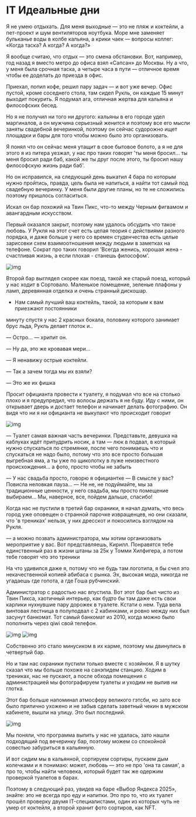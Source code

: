 # IT Идеальные дни

Я не умею отдыхать. Для меня выходные — это не пляж и коктейли, а пет-проект и шум вентиляторов ноутбука. Море мне заменяет бульканье воды в колбе кальяна, а крики чаек — вопросы коллег: «Когда таска? А когда? А когда?»

Я вообще считаю, что отдых — это смена обстановки. Вот, например, год назад я вместо метро до офиса взял «Сапсан» до Москвы. Ну а что, у меня была срочная таска, а четыре часа в пути — отличное время чтобы ее доделать до приезда в офис.

Приехал, попил кофе, решил пару задач — и вот уже вечер. Офис пустой, кроме соседнего стола, там сидел Рукль, он каждые 15 минут выходит покурить. Я подумал ага, отличная жертва для кальяна и философских бесед.

Но я не получил ни того ни другого: кальяны в его городе удел маргиналов, а он мужчина серьезный женится и поэтому все его мысли заняты свадебной вечеринкой, поэтому он сейчас судорожно ищет площадки и бары для того чтобы можно было это организовать.

Я понял что он сейчас меня утащит в свое бытовое болото, а я не для этого я из питера уезжал, у нас про таких говорят 'ты меня бросил... ты меня бросил ради баб, какой же ты друг после этого, ты бросил нашу философскую жизнь ради баб'.

Но он исправился, на следующий день выкатил 4 бара по которым нужно пройтись, правда, цель была не напиться, а найти тот самый под свадебную вечеринку. У меня были другие планы, но те не сложились поэтому пришлось согласиться.

Искал он бар похожий на Твин Пикс, что-то между Черным фигвамом и авангардным искусством.

Первый оказался закрыт, поэтому нам удалось обсудить что такое любовь. У Рукля на этот счет есть целая теория с действиями разного порядка, и даже больше у него со времен студенчества есть целые зарисовки схем взаимоотношения между людьми в заметках на телефоне. Сократ про таких говорил 'Всегда женись, хорошая жена - счастливая жизнь, а если плохая - станешь философом'.

![img](1.png)

Второй бар выглядел скорее как поезд, такой же старый поезд, который у нас ходит в Сортовало. Маленькое помещение, зеленые плафоны у ламп, деревянная отделка и очень странный дискошар.

- Нам самый лучший ваш коктейль, такой, за которым к вам приезжают постоянники

минуту спустя у нас 2 красных бокала, половину которого занимает брус льда, Рукль делает глоток и..
  
— Остро... — хрипит он.

— Ну да, это же кровавая мери...

— Я ненавижу острые коктейли.

— Так а зачем тогда мы их взяли?

— Это же их фишка

Просит официанта провести к туалету, я подумал что все на столько плохо и я предупредил, что волосы держать я не буду. Иду с ними, он открывает дверь и достает телефон и начинает делать фотографию. Он видя что ни я ни официанта не выкупают что происходит говорит

![img](2.png)

— Туалет самая важная часть вечеринки. Представьте, девушка на каблуках идёт припудрить носик, а там — люк в подвал, в который нужно спускаться по стремянке, после чего понимаешь что и спускаться не надо было, потому что это все просто большая выгребная яма, а ты уже по щиколотку в луже неизвестного происхождения... а фото, просто чтобы не забыть

— У нас свадьба просто, говорю я официантке
— В смысле у вас?
Повисла неловкая пауза...
— Не не, не подуймайте, мы за традиционные ценности, у него свадьба, мы просто помещение выбираем... Мы, наверное, все, пойдем дальше, спасибо!

Когда нас не пустили в третий бар охраники, я начал думать, что весь город уже оповещен о странной парочке извращенцев, но они сказали, что 'в трениках' нельзя, у них дресскот и покосились взглядом на Рукля. 

— а можно позвать администратора, мы хотим организовать мероприятие у вас. Вот представляешь, Кирилл. Понравятся тебе единственный раз в жизни штаны за 25к у Томми Хилфигера, а потом тебе говорят что это треники

На что удивился даже я, потому что не будь там логотипа, я бы счел это некачественной копией абибаса с рынка. Эх, высокая мода, никогда не угадаешь где гопота, а где Гоша рубчинский.

Администратор с радостью нас впустила. Вот этот бар был чисто из Твин Пикса, хаотичный интерьер, как будто бы там даже есть свои карлики нухнувшие пару дорожек в туалете. Кстати о нем. Туда вела винтовая лестница в полуподвал с 2 кабинками, и ровно между них был засунут банкомат. Тот самый банкомат из 2010, когда можно было пополнить через qiwi свой телефон.

![img](3.png)
![img](4.png)

Собственно это стало минусиком в их карме, поэтому мы двинулись в четвертый бар.

Но и там нас охраники пустили только вместе с хозяйном. Я в шутку сказал что мы больше похоже на санэпидем станцию. Ходим в трениках, нас не пускают, а после обхода помещения с администрацией мы фотографируем туалеты и уходим не выпив ни глотка.

Этот бар больше напоминал атмосферу великого гэтсби, но зато все было прилично ухожено и не забыв сделать заветный чекин в мужском кабинете, вышли на улицу. Это был последний.

![img](5.png)

Мы поняли, что программа выпить у нас не удалась, зато нашли подходящий под вечеринку бар, поэтому можем со спокойной совестью забуриться в кальянную.

И вот сидим мы в кальянной, сортируем сортиры, пускаем дым колечками и я понимаю: может, любовь — это не про 'она та самая', а про то, чтобы найти человека, который будет так же одержим проверкой туалетов в барах. 

Поэтому в следующий раз, увидев на баре «Выбор Яндекса 2025», знайте: это не всегда про еду и напитки. Это про то, что их туалет прошёл проверку двумя IT-специалистами, один из которых чуть не умер от коктейля, а второй хранит фото сортиров, как NFT.


